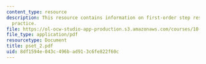 ```yaml
---
content_type: resource
description: This resource contains information on first-order step response:, modeling
  practice.
file: https://ol-ocw-studio-app-production.s3.amazonaws.com/courses/10-450-process-dynamics-operations-and-control-spring-2006/8df1594e043c496bad913c6fe822f60c_pset_2.pdf
file_type: application/pdf
resourcetype: Document
title: pset_2.pdf
uid: 8df1594e-043c-496b-ad91-3c6fe822f60c
---
```

